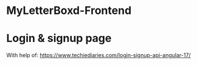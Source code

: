 # MyLetterBoxd-Frontend

# Login & signup page
With help of: https://www.techiediaries.com/login-signup-api-angular-17/
